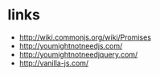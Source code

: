 # links

* http://wiki.commonjs.org/wiki/Promises
* http://youmightnotneedjs.com/
* http://youmightnotneedjquery.com/
* http://vanilla-js.com/
